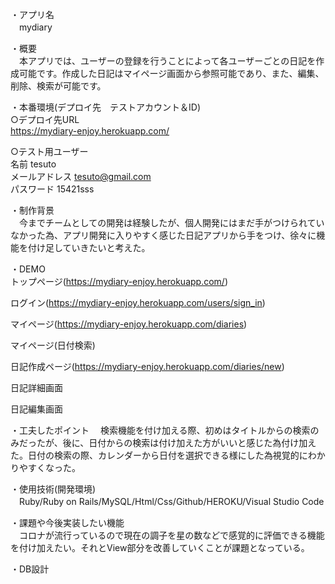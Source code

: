 ・アプリ名  
　mydiary  
  
・概要  
　本アプリでは、ユーザーの登録を行うことによって各ユーザーごとの日記を作成可能です。作成した日記はマイページ画面から参照可能であり、また、編集、削除、検索が可能です。  
  
・本番環境(デプロイ先　テストアカウント＆ID)  
○デプロイ先URL  
https://mydiary-enjoy.herokuapp.com/  
  
○テスト用ユーザー  
 名前			tesuto  
 メールアドレス	tesuto@gmail.com  
 パスワード		15421sss  
  
・制作背景  
　今までチームとしての開発は経験したが、個人開発にはまだ手がつけられていなかった為、アプリ開発に入りやすく感じた日記アプリから手をつけ、徐々に機能を付け足していきたいと考えた。  
  
  ・DEMO  
  トップページ(https://mydiary-enjoy.herokuapp.com/)  
  
  ログイン(https://mydiary-enjoy.herokuapp.com/users/sign_in)  
  
  マイページ(https://mydiary-enjoy.herokuapp.com/diaries)  
  
  マイページ(日付検索)  
  
  日記作成ページ(https://mydiary-enjoy.herokuapp.com/diaries/new)  
  
  日記詳細画面  
  
  日記編集画面  
  
  ・工夫したポイント
　検索機能を付け加える際、初めはタイトルからの検索のみだったが、後に、日付からの検索は付け加えた方がいいと感じた為付け加えた。日付の検索の際、カレンダーから日付を選択できる様にした為視覚的にわかりやすくなった。  
  
  
・使用技術(開発環境)  
　Ruby/Ruby on Rails/MySQL/Html/Css/Github/HEROKU/Visual Studio Code  
  
  
・課題や今後実装したい機能  
　コロナが流行っているので現在の調子を星の数などで感覚的に評価できる機能を付け加えたい。それとView部分を改善していくことが課題となっている。  
  
  
  ・DB設計